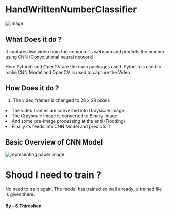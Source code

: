 # HandWrittenNumberClassifier

![image](https://github.com/sthiro/HandWrittenNumberClassifier/assets/49124307/57d3de63-4d6d-4b0c-9555-42dd7036f5cf)

<h2> What Does it do ?</h2>
<p>It captures live video from the computer's webcam and predicts the number using CNN (Convolutional neural network)</p>
<p>Here Pytorch and OpenCV are the main packages used. Pytorch is used to make CNN Model and OpenCV is used to capture the Video</p>

<h2>How Does it do ?</h2>
<ol><li> The video frames is changed to 28 x 28 pixels</ol>
    <li> The video frames are converted into  Grayscale image</li>
    <li>The Grayscale image is converted to Binary Image</li>
    <li>And some pre-image processing at the end (Flooding)</li>
    <li>Finally its feeds into CNN Model and predicts it</li>
</ol>

<h2> Basic Overview of CNN Model</h2>

![representing paper image](https://github.com/sthiro/HandWrittenNumberClassifier/assets/49124307/778dda8b-c1cf-4c58-a7ab-2e6b4f3aebb1)

<h1>Shoud I need to train ?</h1>
<p>No need to train again, The model has trained so well already, a trained file is given there.</p>

<h4> By - S.Thiroshan</h4>
